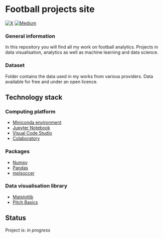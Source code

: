 # Football projects site

[![X](https://img.shields.io/badge/X-%23000000.svg?style=for-the-badge&logo=X&logoColor=white)](https://twitter.com/tossingdata)
[![Medium](https://img.shields.io/badge/Medium-12100E?style=for-the-badge&logo=medium&logoColor=white)](https://medium.com/@123michal86)

### General information
In this repository you will find all my work on football analytics. Projects in data visualisation, analytics as well as machine learning and data science. 

### Dataset
Folder contains the data used in my works from various providers. Data available for free and under an open licence. 

## Technology stack

### Computing platform
- [Miniconda environment](https://docs.conda.io/en/latest/miniconda.html)
- [Jupyter Notebook](https://jupyter.org/)
- [Visual Code Studio](https://code.visualstudio.com/)
- [Colaboratory](https://colab.research.google.com/)

### Packages
- [Numpy](https://numpy.org/)
- [Pandas](https://numpy.org/)
- [mplsoccer](https://mplsoccer.readthedocs.io/en/latest/#)

### Data visualisation library
- [Matplotlib](https://matplotlib.org/)
- [Pitch Basics](https://mplsoccer.readthedocs.io/en/latest/gallery/pitch_setup/plot_pitches.html)

## Status

Project is: _in progress_
